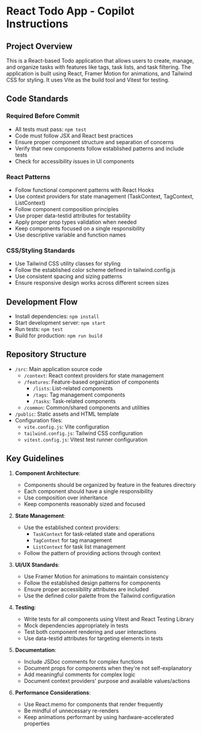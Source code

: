 # React Todo App - Copilot Instructions

## Project Overview
This is a React-based Todo application that allows users to create, manage, and organize tasks with features like tags, task lists, and task filtering. The application is built using React, Framer Motion for animations, and Tailwind CSS for styling. It uses Vite as the build tool and Vitest for testing.

## Code Standards

### Required Before Commit
- All tests must pass: `npm test`
- Code must follow JSX and React best practices
- Ensure proper component structure and separation of concerns
- Verify that new components follow established patterns and include tests
- Check for accessibility issues in UI components

### React Patterns
- Follow functional component patterns with React Hooks
- Use context providers for state management (TaskContext, TagContext, ListContext)
- Follow component composition principles
- Use proper data-testid attributes for testability
- Apply proper prop types validation when needed
- Keep components focused on a single responsibility
- Use descriptive variable and function names

### CSS/Styling Standards
- Use Tailwind CSS utility classes for styling
- Follow the established color scheme defined in tailwind.config.js
- Use consistent spacing and sizing patterns
- Ensure responsive design works across different screen sizes

## Development Flow

- Install dependencies: `npm install`
- Start development server: `npm start`
- Run tests: `npm test`
- Build for production: `npm run build`

## Repository Structure
- `/src`: Main application source code
  - `/context`: React context providers for state management
  - `/features`: Feature-based organization of components
    - `/lists`: List-related components
    - `/tags`: Tag management components
    - `/tasks`: Task-related components
  - `/common`: Common/shared components and utilities
- `/public`: Static assets and HTML template
- Configuration files:
  - `vite.config.js`: Vite configuration
  - `tailwind.config.js`: Tailwind CSS configuration
  - `vitest.config.js`: Vitest test runner configuration

## Key Guidelines

1. **Component Architecture**:
   - Components should be organized by feature in the features directory
   - Each component should have a single responsibility
   - Use composition over inheritance
   - Keep components reasonably sized and focused

2. **State Management**:
   - Use the established context providers:
     - `TaskContext` for task-related state and operations
     - `TagContext` for tag management
     - `ListContext` for task list management
   - Follow the pattern of providing actions through context

3. **UI/UX Standards**:
   - Use Framer Motion for animations to maintain consistency
   - Follow the established design patterns for components
   - Ensure proper accessibility attributes are included
   - Use the defined color palette from the Tailwind configuration

4. **Testing**:
   - Write tests for all components using Vitest and React Testing Library
   - Mock dependencies appropriately in tests
   - Test both component rendering and user interactions
   - Use data-testid attributes for targeting elements in tests

5. **Documentation**:
   - Include JSDoc comments for complex functions
   - Document props for components when they're not self-explanatory
   - Add meaningful comments for complex logic
   - Document context providers' purpose and available values/actions

6. **Performance Considerations**:
   - Use React.memo for components that render frequently
   - Be mindful of unnecessary re-renders
   - Keep animations performant by using hardware-accelerated properties